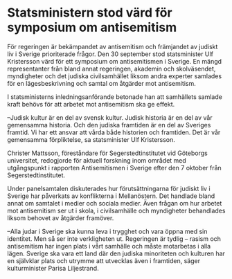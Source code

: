 # Statsministern stod värd för symposium om antisemitism

För regeringen är bekämpandet av antisemitism och främjandet av judiskt liv i Sverige prioriterade frågor. Den 30 september stod statsminister Ulf Kristersson värd för ett symposium om antisemitismen i Sverige. En mängd representanter från bland annat regeringen, akademin och skolväsendet, myndigheter och det judiska civilsamhället liksom andra experter samlades för en lägesbeskrivning och samtal om åtgärder mot antisemitism.

I statsministerns inledningsanförande betonade han att samhällets samlade kraft behövs för att arbetet mot antisemitism ska ge effekt.

–Judisk kultur är en del av svensk kultur. Judisk historia är en del av vår gemensamma historia. Och den judiska framtiden är en del av Sveriges framtid. Vi har ett ansvar att vårda både historien och framtiden. Det är vår gemensamma förpliktelse, sa statsminister Ulf Kristersson.

Christer Mattsson, föreståndare för Segerstedtinstitutet vid Göteborgs universitet, redogjorde för aktuell forskning inom området med utgångspunkt i rapporten Antisemitismen i Sverige efter den 7 oktober från Segerstedtinstitutet.

Under panelsamtalen diskuterades hur förutsättningarna för judiskt liv i Sverige har påverkats av konflikterna i Mellanöstern. Det handlade bland annat om samtalet i medier och sociala medier. Även frågan om hur arbetet mot antisemitism ser ut i skola, i civilsamhälle och myndigheter behandlades liksom behovet av åtgärder framöver.

–Alla judar i Sverige ska kunna leva i trygghet och vara öppna med sin identitet. Men så ser inte verkligheten ut. Regeringen är tydlig – rasism och antisemitism har ingen plats i vårt samhälle och måste motarbetas i alla lägen. Sverige ska vara ett land där den judiska minoriteten och kulturen har en självklar plats och utrymme att utvecklas även i framtiden, säger kulturminister Parisa Liljestrand.
